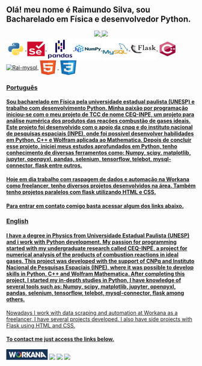 ## Olá! meu nome é Raimundo Silva, sou Bacharelado em Física e desenvolvedor Python.

<div align="center">
  <a href="https://github.com/Raimundo-Silva-Junior">
  <img height="150em" src="https://github-readme-stats.vercel.app/api?username=Raimundo-Silva-Junior&show_icons=true&theme=github_dark&include_all_commits=true&count_private=true"/>
  <img height="150em" src="https://github-readme-stats.vercel.app/api/top-langs/?username=Raimundo-Silva-Junior&layout=compact&langs_count=7&theme=github_dark"/>
</div>
<div class="languageblock">
  <img align="center" alt="Rai-Python" height="40" width="50" src="https://raw.githubusercontent.com/devicons/devicon/master/icons/python/python-original.svg">
  <img align="center" alt="Rai-Selenium" height="40" width="50" src="https://github.com/devicons/devicon/blob/master/icons/selenium/selenium-original.svg">
  <img align="center" alt="Rai-Pandas" height="60" width="70" src="https://github.com/devicons/devicon/blob/master/icons/pandas/pandas-original-wordmark.svg">
  <img align="center" alt="Rai-numpy" height="60" width="70" src="https://github.com/devicons/devicon/blob/master/icons/numpy/numpy-original-wordmark.svg">
  <img align="center" alt="Rai-mysql" height="60" width="70" src="https://github.com/devicons/devicon/blob/master/icons/mysql/mysql-original-wordmark.svg">
  <img align="center" alt="Rai-flask" height="60" width="70" src="https://github.com/devicons/devicon/blob/master/icons/flask/flask-original-wordmark.svg">
  <img align="center" alt="Rai-cplusplus" height="40" width="50" src="https://github.com/devicons/devicon/blob/master/icons/cplusplus/cplusplus-original.svg">
  <img align="center" alt="Rai-mysql" height="60" width="70" src="https://www.logo.wine/a/logo/Wolfram_Research/Wolfram_Research-Logo.wine.svg">
  <img align="center" alt="Rai-HTML" height="40" width="50" src="https://raw.githubusercontent.com/devicons/devicon/master/icons/html5/html5-original.svg">
  <img align="center" alt="Rai-CSS" height="40" width="50" src="https://raw.githubusercontent.com/devicons/devicon/master/icons/css3/css3-original.svg"> 
</div>

<div>
  <h3>
    Português
  </h3>
  <h4>
    Sou bacharelado em Física pela universidade estadual paulista (UNESP) e trabalho com desenvolvimento Python. Minha paixão por programação iniciou-se com     o meu projeto de TCC de nome CEQ-INPE, um projeto para análise numérica dos produtos das reações combustão de gases ideais. Este projeto foi desenvolvido     com o apoio da cnpq e do instituto nacional de pesquisas espaciais (INPE), onde foi possível desenvolver habilidades em Python, C++ e Wolfram aplicada ao     Mathematica. Depois de concluir esse projeto, iniciei meus estudos aprofundados em Python, tenho conhecimento de diversas ferramentos como: Numpy, scipy,     matplotlib, jupyter, openpyxl, pandas, selenium, tensorflow, telebot, mysql-connector, flask entre outros.
  </h4>
  <h4>
    Hoje em dia trabalho com raspagem de dados e automação na Workana como freelancer, tenho diversos projetos desenvolvidos na área. Também tenho projetos       paralelos com flask utilizando HTML e CSS.
  </h4>
  <h4>
    Para entrar em contato comigo basta acessar algum dos links abaixo.
  </h4>
</div> 

<div>
  <h3>
    English
  </h3>
  <h4>
I have a degree in Physics from Universidade Estadual Paulista (UNESP) and i work with Python development. My passion for programming started with my undergraduate research called CEQ-INPE, a project for numerical analysis of the products of combustion reactions in ideal gases. This project was developed with the support of CNPq and Instituto Nacional de Pesquisas Espaciais (INPE), where it was possible to develop skills in Python, C++ and Wolfram Mathematica. After completing this project, I started my in-depth studies in Python, I have knowledge of several tools such as: Numpy, scipy, matplotlib, jupyter, openpyxl, pandas, selenium, tensorflow, telebot, mysql-connector, flask among others.
  </h4>
      Nowadays I work with data scraping and automation at Workana as a freelancer, I have several projects developed. I also have side projects with Flask using HTML and CSS.
  <h4>
    To contact me just access the links below.
  </h4>
</div> 

<div>
  <a href="https://www.workana.com/freelancer/10715c8dac21f5dc94aa20e381190359"  target="_blank"><img height="28" width="110" src="https://github.com/Raimundo-Silva-Junior/Raimundo-Silva-Junior/blob/main/workana-logo.png" target="_blank"></a>
  <a href = "mailto:raimundo.36@hotmail.com"><img src="https://img.shields.io/badge/Microsoft_Outlook-0078D4?style=for-the-badge&logo=microsoft-outlook&logoColor=white" target="_blank"></a>
  <a href="https://www.linkedin.com/in/raimundo-silva-033437194" target="_blank"><img src="https://img.shields.io/badge/-LinkedIn-%230077B5?style=for-the-badge&logo=linkedin&logoColor=white" target="_blank"></a> 
   <a href="https://wa.me/5512997592029" target="_blank"><img src="https://img.shields.io/badge/WhatsApp-25D366?style=for-the-badge&logo=whatsapp&logoColor=white" target="_blank"></a> 
</div>
